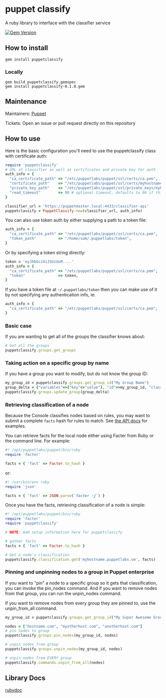 # puppet classify

A ruby library to interface with the classifier service

[![Gem Version](https://badge.fury.io/rb/puppetclassify.svg)](https://badge.fury.io/rb/puppetclassify)

## How to install

```
gem install puppetclassify
```

### Locally

```
gem build puppetclassify.gemspec
gem install puppetclassify-0.1.0.gem
```

## Maintenance

Maintainers: [Puppet](https://github.com/puppetlabs)

Tickets: Open an issue or pull request directly on this repository

## How to use

Here is the basic configuration you'll need to use the puppetclassify class with certificate auth:

```ruby
require 'puppetclassify'
# URL of classifier as well as certificates and private key for auth
auth_info = {
  "ca_certificate_path" => "/etc/puppetlabs/puppet/ssl/certs/ca.pem",
  "certificate_path"    => "/etc/puppetlabs/puppet/ssl/certs/myhostname.vm.pem",
  "private_key_path"    => "/etc/puppetlabs/puppet/ssl/private_keys/myhostname.vm.pem",
  "read_timeout"        => 90 # optional timeout, defaults to 90 if this key doesn't exist
}

classifier_url = 'https://puppetmaster.local:4433/classifier-api'
puppetclassify = PuppetClassify.new(classifier_url, auth_info)
```

You can also use token auth by either supplying a path to a token file:

```ruby
auth_info = {
  "ca_certificate_path" => "/etc/puppetlabs/puppet/ssl/certs/ca.pem",
  "token_path"          => "/home/sam/.puppetlabs/token",
}
```

Or by specifying a token string directly:

```ruby
token = 'eyJhbGciOiJSUzUxM....'
auth_info = {
  "ca_certificate_path" => "/etc/puppetlabs/puppet/ssl/certs/ca.pem",
  "token"               => token,
}
```

If you have a token file at `~/.puppetlabs/token` then you can make use of it by not specifying any authentication info, ie:

```ruby
auth_info = {
  "ca_certificate_path" => "/etc/puppetlabs/puppet/ssl/certs/ca.pem",
}
```

### Basic case

If you are wanting to get all of the groups the classifier knows about:

```ruby
# Get all the groups
puppetclassify.groups.get_groups
```

### Taking action on a specific group by name

If you have a group you want to modify, but do not know the group ID:

```ruby
my_group_id = puppetclassify.groups.get_group_id("My Group Name")
group_delta = {"variables"=>{"key"=>"value"}, "id"=>my_group_id, "classes"=>{"motd"=>{"content"=>"hello!"}}} # an example to update a groups variables and classes
puppetclassify.groups.update_group(group_delta)
```

### Retrieving classification of a node

Because the Console classifies nodes based on rules, you may want to submit a
complete `facts` hash for rules to match. See [the API docs](https://docs.puppetlabs.com/pe/latest/nc_classification.html)
for examples.

You can retrieve facts for the local node either using Facter from Ruby or the
command line. For example:

```ruby
#! /opt/puppetlabs/puppet/bin/ruby
require 'facter'

facts = { 'fact' => Facter.to_hash }
```

or:

```ruby
#! /usr/bin/env ruby
require 'json'

facts = { 'fact' => JSON.parse(`facter -j`) }
```

Once you have the facts, retrieving classification of a node is simple:

```ruby
#! /opt/puppetlabs/puppet/bin/ruby
require 'facter'
require 'puppetclassify'

# NOTE: Add setup information here for puppetclassify

# gather facts
facts = { 'fact' => Facter.to_hash }

# Get a node's classification
puppetclassify.classification.get('myhostname.puppetlabs.vm', facts)
```

### Pinning and unpinning nodes to a group in Puppet enterprise

If you want to "pin" a node to a specific group so it gets that classification, you can
invoke the pin_nodes command. And if you want to remove nodes from that group, you can run
the unpin_nodes command.

If you want to remove nodes from every group they are pinned to, use the unpin_from_all command.

```ruby
my_group_id = puppetclassify.groups.get_group_id("My Super Awesome Group Name")

nodes = ["hostname.com", "myotherhost.com", "anotherhost.com"]
# pin nodes to group
puppetclassify.groups.pin_nodes(my_group_id, nodes)

# unpin nodes from group
puppetclassify.groups.unpin_nodes(my_group_id, nodes)

# unpin nodes from EVERY group
puppetclassify.commands.unpin_from_all(nodes)
```

## Library Docs

[rubydoc](http://www.rubydoc.info/gems/puppetclassify/0.1.0)
